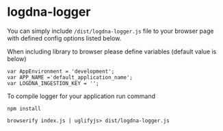 # logdna-logger
You can simply include `/dist/logdna-logger.js` file to your browser page with defined config options listed below.

When including library to browser please define variables (default value is below)
```
var AppEnvironment = 'development';
var APP_NAME ='default_application_name';
var LOGDNA_INGESTION_KEY = '';
```

To compile logger for your application run command
```
npm install

browserify index.js | uglifyjs> dist/logdna-logger.js
```
